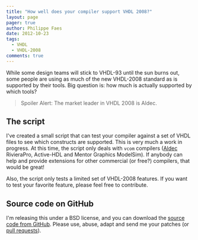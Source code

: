 ```yaml
---
title: "How well does your compiler support VHDL 2008?"
layout: page 
pager: true
author: Philippe Faes
date: 2012-10-23
tags: 
  - VHDL
  - VHDL-2008
comments: true
---
```

While some design teams will stick to VHDL-93 until the sun burns out, some people are using as much of the new VHDL-2008 standard as is supported by their tools. Big question is: how much is actually supported by which tools?

> Spoiler Alert: The market leader in VHDL 2008 is Aldec.

## The script

I've created a small script that can test your compiler against a set of VHDL files to see which constructs are supported. This is very much a work in progress. At this time, the script only deals with `vcom` compilers ([Aldec](http://www.aldec.com) RivieraPro, Active-HDL and Mentor Graphics ModelSim). If anybody can help and provide extensions for other commercial (or free?) compilers, that would be great!

Also, the script only tests a limited set of VHDL-2008 features. If you want to test your favorite feature, please feel free to contribute.

## Source code on GitHub

I'm releasing this under a BSD license, and you can download the [source code from GitHub](https://github.com/philippefaes/vhdl2008-tester). Please use, abuse, adapt and send me your patches (or [pull requests](https://help.github.com/articles/using-pull-requests)).
